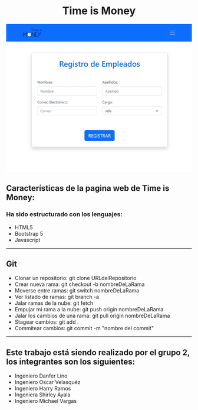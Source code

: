 <h1 align="center">Time is Money</h1>
<p align="center">
  <img src="https://github.com/DLinoC/Time_is_Money/blob/main/Time_is_Money.jpg" width="600px" height="400px">
</p>

## Características de la pagina web de Time is Money:
### Ha sido estructurado con los lenguajes:
- HTML5
- Bootstrap 5
- Javascript
------------------------------------------------------------------------------------------------------
## Git
- Clonar un repositorio: git clone URLdelRepositorio
- Crear nueva rama: git checkout -b nombreDeLaRama
- Moverse entre ramas: git switch nombreDeLaRama
- Ver listado de ramas: git branch -a
- Jalar ramas de la nube: git fetch
- Empujar mi rama a la nube: git push origin nombreDeLaRama
- Jalar los cambios de una rama: git pull origin nombreDeLaRama
- Stagear cambios: git add .
- Commitear cambios: git commit -m "nombre del commit"
-----------------------------------------------------------------------------------------------------
## Este trabajo está siendo realizado por el grupo 2, los integrantes son los siguientes:
- Ingeniero Danfer Lino
- Ingeniero Oscar Velasquéz
- Ingeniero Harry Ramos
- Ingeniera Shirley Ayala
- Ingeniero Michael Vargas

